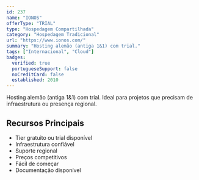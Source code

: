 ```yaml
---
id: 237
name: "IONOS"
offerType: "TRIAL"
type: "Hospedagem Compartilhada"
category: "Hospedagem Tradicional"
url: "https://www.ionos.com/"
summary: "Hosting alemão (antiga 1&1) com trial."
tags: ["Internacional", "Cloud"]
badges:
  verified: true
  portugueseSupport: false
  noCreditCard: false
  established: 2010
---
```


Hosting alemão (antiga 1&1) com trial. Ideal para projetos que precisam de infraestrutura ou presença regional.

## Recursos Principais

- Tier gratuito ou trial disponível
- Infraestrutura confiável
- Suporte regional
- Preços competitivos
- Fácil de começar
- Documentação disponível
